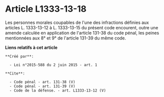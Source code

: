 # Article L1333-13-18

Les personnes morales coupables de l'une des infractions définies aux articles L. 1333-13-12 à L. 1333-13-15 du présent code
encourent, outre une amende calculée en application de l'article 131-38 du code pénal, les peines mentionnées aux 8° et 9° de
l'article 131-39 du même code.

**Liens relatifs à cet article**

	**Créé par**:

	  - Loi n°2015-588 du 2 juin 2015 - art. 1

	**Cite**:

	  - Code pénal - art. 131-38 (V)
	  - Code pénal - art. 131-39 (V)
	  - Code de la défense. - art. L1333-13-12 (V)
